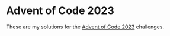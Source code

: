 # Advent of Code 2023

These are my solutions for the [Advent of Code 2023](https://adventofcode.com/2023) challenges.

